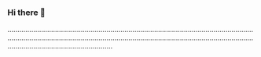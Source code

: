 ### Hi there 👋

.............................................................................................................................................................................................................................................................................................................